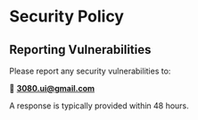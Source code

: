 # Security Policy

## Reporting Vulnerabilities

Please report any security vulnerabilities to:

📧 **3080.ui@gmail.com**

A response is typically provided within 48 hours.
